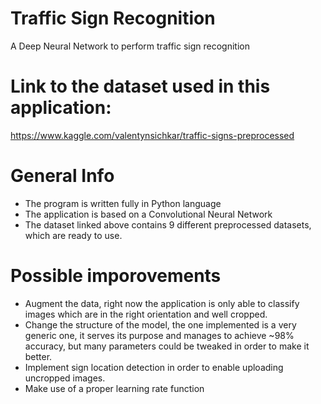 # Traffic Sign Recognition
A Deep Neural Network to perform traffic sign recognition

# Link to the dataset used in this application:
https://www.kaggle.com/valentynsichkar/traffic-signs-preprocessed

# General Info
* The program is written fully in Python language
* The application is based on a Convolutional Neural Network
* The dataset linked above contains 9 different preprocessed datasets, which are ready to use.

# Possible imporovements
* Augment the data, right now the application is only able to classify images which are in the right orientation and well cropped.
* Change the structure of the model, the one implemented is a very generic one, it serves its purpose and manages to achieve ~98% accuracy, but many parameters could be tweaked in order to make it better.
* Implement sign location detection in order to enable uploading uncropped images.
* Make use of a proper learning rate function
